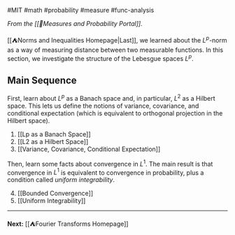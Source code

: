 #MIT #math #probability #measure #func-analysis

*From the [[📏Measures and Probability Portal]].*

[[⛺Norms and Inequalities Homepage|Last]], we learned about the $L^{p}$-norm as a way of measuring distance between two measurable functions. In this section, we investigate the structure of the Lebesgue spaces $L^{p}$.
## Main Sequence

First, learn about $L^{p}$ as a Banach space and, in particular, $L^{2}$ as a Hilbert space. This lets us define the notions of variance, covariance, and conditional expectation (which is equivalent to orthogonal projection in the Hilbert space).

1. [[Lp as a Banach Space]]
2. [[L2 as a Hilbert Space]]
3. [[Variance, Covariance, Conditional Expectation]]

Then, learn some facts about convergence in $L^{1}$. The main result is that convergence in $L^{1}$ is equivalent to convergence in probability, plus a condition called *uniform integrability*.

4. [[Bounded Convergence]]
5. [[Uniform Integrability]]

---

**Next:** [[⛺Fourier Transforms Homepage]]